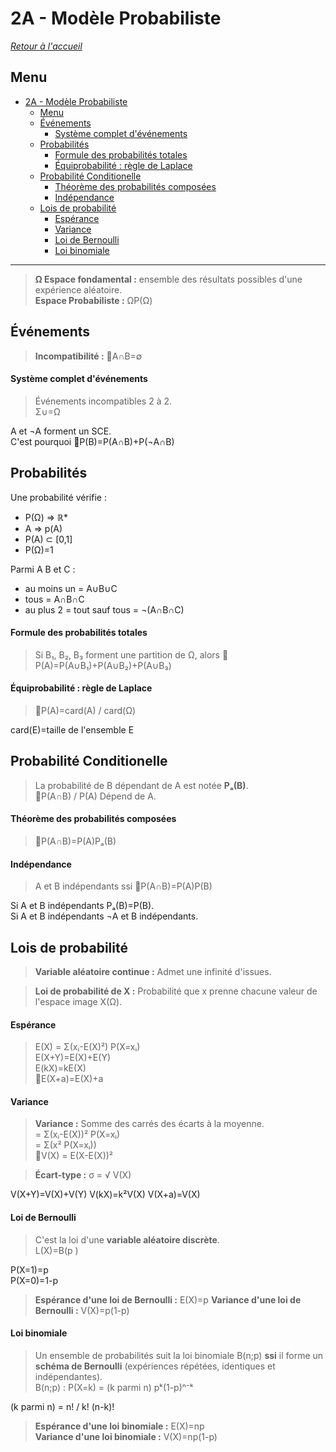 # 2A - Modèle Probabiliste

[*Retour à l'accueil*](./../README.md)

## Menu

- [2A - Modèle Probabiliste](#2a---modèle-probabiliste)
  - [Menu](#menu)
  - [Événements](#événements)
      - [Système complet d'événements](#système-complet-dévénements)
  - [Probabilités](#probabilités)
      - [Formule des probabilités totales](#formule-des-probabilités-totales)
      - [Équiprobabilité : règle de Laplace](#équiprobabilité--règle-de-laplace)
  - [Probabilité Conditionelle](#probabilité-conditionelle)
      - [Théorème des probabilités composées](#théorème-des-probabilités-composées)
      - [Indépendance](#indépendance)
  - [Lois de probabilité](#lois-de-probabilité)
      - [Espérance](#espérance)
      - [Variance](#variance)
      - [Loi de Bernoulli](#loi-de-bernoulli)
      - [Loi binomiale](#loi-binomiale)


___

> **Ω Espace fondamental :** ensemble des résultats possibles d'une expérience aléatoire.  
> **Espace Probabiliste :** ΩP(Ω)

## Événements
> **Incompatibilité :** :pushpin:A∩B=∅

#### Système complet d'événements
> Événements incompatibles 2 à 2.  
> Σ∪=Ω

A et ¬A forment un SCE.  
C'est pourquoi :pushpin:P(B)=P(A∩B)+P(¬A∩B)

## Probabilités
Une probabilité vérifie :  
- P(Ω) ⇒ ℝ*  
- A ⇒ p(A)
- P(A) ⊂ [0,1]      
- P(Ω)=1

Parmi A B et C :
- au moins un = A∪B∪C
- tous = A∩B∩C
- au plus 2 = tout sauf tous = ¬(A∩B∩C)

#### Formule des probabilités totales
> Si B₁, B₂, B₃ forment une partition de Ω, alors
:pushpin:P(A)=P(A∪B₁)+P(A∪B₂)+P(A∪B₃)

#### Équiprobabilité : règle de Laplace
> :pushpin:P(A)=card(A) / card(Ω)
> 
card(E)=taille de l'ensemble E

## Probabilité Conditionelle
> La probabilité de B dépendant de A est notée **Pₐ(B)**.  
> :pushpin:P(A∩B) / P(A) Dépend de A.

#### Théorème des probabilités composées
> :pushpin:P(A∩B)=P(A)Pₐ(B)

#### Indépendance
> A et B indépendants ssi :pushpin:P(A∩B)=P(A)P(B)

Si A et B indépendants Pₐ(B)=P(B).  
Si A et B indépendants ¬A et B indépendants.

## Lois de probabilité

> **Variable aléatoire continue :** Admet une infinité d'issues.

> **Loi de probabilité de X :** Probabilité que x prenne chacune valeur de l'espace image X(Ω).

#### Espérance
> E(X) = Σ(xᵢ-E(X)²) P(X=xᵢ)  
E(X+Y)=E(X)+E(Y)  
E(kX)=kE(X)  
:pushpin:E(X+a)=E(X)+a

#### Variance 
> **Variance :** Somme des carrés des écarts à la moyenne.   
> = Σ(xᵢ-E(X))² P(X=xᵢ)  
> = Σ(x² P(X=xᵢ))  
> :pushpin:V(X) = E(X-E(X))²

> **Écart-type :** σ = √ V(X)

V(X+Y)=V(X)+V(Y)
V(kX)=k²V(X)
V(X+a)=V(X)

#### Loi de Bernoulli
> C'est la loi d'une **variable aléatoire discrète**.  
> L(X)=B(p )

P(X=1)=p  
P(X=0)=1-p

>**Espérance d'une loi de Bernoulli :** E(X)=p
>**Variance d'une loi de Bernoulli :** V(X)=p(1-p)


#### Loi binomiale
> Un ensemble de probabilités suit la loi binomiale B(n;p) **ssi** il forme un **schéma de Bernoulli** (expériences répétées, identiques et indépendantes).  
> B(n;p) : P(X=k) = (k parmi n) pᵏ(1-p)ⁿ⁻ᵏ
 
(k parmi n) = n! / k! (n-k)!

>**Espérance d'une loi binomiale :** E(X)=np  
>**Variance d'une loi binomiale :** V(X)=np(1-p)